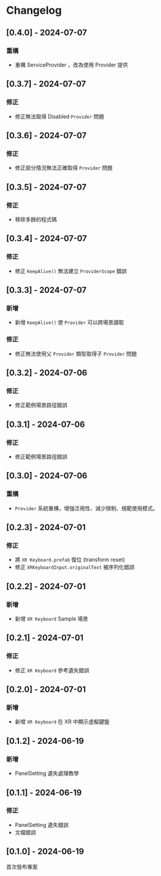 # Changelog

## [0.4.0] - 2024-07-07

### 重構

- 重構 ServiceProvider ，改為使用 Provider 提供

## [0.3.7] - 2024-07-07

### 修正

- 修正無法取得 Disabled `Provider` 問題

## [0.3.6] - 2024-07-07

### 修正

- 修正部分情況無法正確取得 `Provider` 問題

## [0.3.5] - 2024-07-07

### 修正

- 移除多餘的程式碼

## [0.3.4] - 2024-07-07

### 修正

- 修正 `KeepAlive()` 無法建立 `ProviderScope` 錯誤

## [0.3.3] - 2024-07-07

### 新增

- 新增 `KeepAlive()` 使 `Provider` 可以跨場景讀取

### 修正

- 修正無法使用父 `Provider` 類型取得子 `Provider` 問題

## [0.3.2] - 2024-07-06

### 修正

- 修正範例場景路徑錯誤

## [0.3.1] - 2024-07-06

### 修正

- 修正範例場景路徑錯誤

## [0.3.0] - 2024-07-06

### 重構

- `Provider` 系統重構，增強泛用性、減少限制、規範使用模式。

## [0.2.3] - 2024-07-01

### 修正

- 將 `XR Keyboard.prefab` 復位 (transform reset)
- 修正 `XRKeyboardInput.originalText` 被序列化錯誤

## [0.2.2] - 2024-07-01

### 新增

- 新增 `XR Keyboard` Sample 場景

## [0.2.1] - 2024-07-01

### 修正

- 修正 `XR Keyboard` 參考遺失錯誤

## [0.2.0] - 2024-07-01

### 新增

- 新增 `XR Keyboard` 在 XR 中顯示虛擬鍵盤

## [0.1.2] - 2024-06-19

### 新增

- PanelSetting 遺失處理教學

## [0.1.1] - 2024-06-19

### 修正

- PanelSetting 遺失錯誤
- 文檔錯誤

## [0.1.0] - 2024-06-19

首次發布專案
